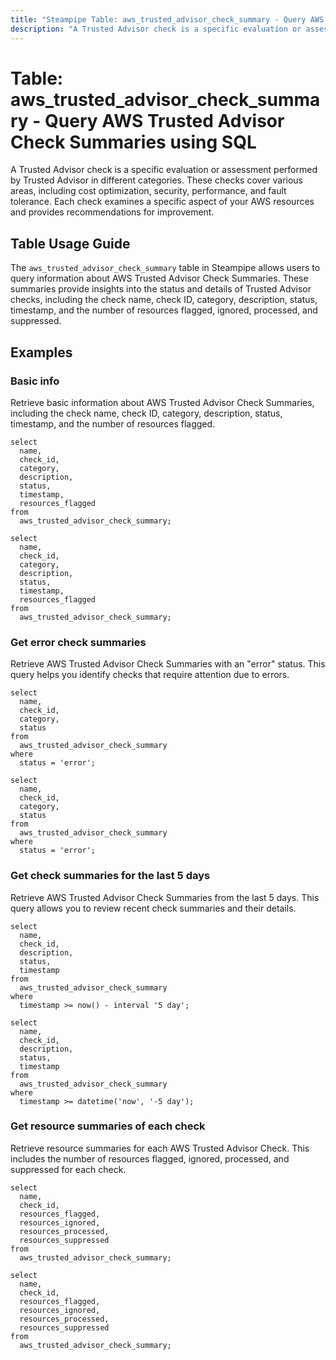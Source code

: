 ```yaml
---
title: "Steampipe Table: aws_trusted_advisor_check_summary - Query AWS Trusted Advisor Check Summaries using SQL"
description: "A Trusted Advisor check is a specific evaluation or assessment performed by Trusted Advisor in different categories. These checks cover various areas, including cost optimization, security, performance, and fault tolerance. Each check examines a specific aspect of your AWS resources and provides recommendations for improvement."
---
```


# Table: aws_trusted_advisor_check_summary - Query AWS Trusted Advisor Check Summaries using SQL

A Trusted Advisor check is a specific evaluation or assessment performed by Trusted Advisor in different categories. These checks cover various areas, including cost optimization, security, performance, and fault tolerance. Each check examines a specific aspect of your AWS resources and provides recommendations for improvement.

## Table Usage Guide

The `aws_trusted_advisor_check_summary` table in Steampipe allows users to query information about AWS Trusted Advisor Check Summaries. These summaries provide insights into the status and details of Trusted Advisor checks, including the check name, check ID, category, description, status, timestamp, and the number of resources flagged, ignored, processed, and suppressed.

## Examples

### Basic info
Retrieve basic information about AWS Trusted Advisor Check Summaries, including the check name, check ID, category, description, status, timestamp, and the number of resources flagged.

```sql+postgres
select
  name,
  check_id,
  category,
  description,
  status,
  timestamp,
  resources_flagged
from
  aws_trusted_advisor_check_summary;
```

```sql+sqlite
select
  name,
  check_id,
  category,
  description,
  status,
  timestamp,
  resources_flagged
from
  aws_trusted_advisor_check_summary;
```

### Get error check summaries
Retrieve AWS Trusted Advisor Check Summaries with an "error" status. This query helps you identify checks that require attention due to errors.

```sql+postgres
select
  name,
  check_id,
  category,
  status
from
  aws_trusted_advisor_check_summary
where
  status = 'error';
```

```sql+sqlite
select
  name,
  check_id,
  category,
  status
from
  aws_trusted_advisor_check_summary
where
  status = 'error';
```

### Get check summaries for the last 5 days
Retrieve AWS Trusted Advisor Check Summaries from the last 5 days. This query allows you to review recent check summaries and their details.

```sql+postgres
select
  name,
  check_id,
  description,
  status,
  timestamp
from
  aws_trusted_advisor_check_summary
where
  timestamp >= now() - interval '5 day';
```

```sql+sqlite
select
  name,
  check_id,
  description,
  status,
  timestamp
from
  aws_trusted_advisor_check_summary
where
  timestamp >= datetime('now', '-5 day');
```

### Get resource summaries of each check
Retrieve resource summaries for each AWS Trusted Advisor Check. This includes the number of resources flagged, ignored, processed, and suppressed for each check.

```sql+postgres
select
  name,
  check_id,
  resources_flagged,
  resources_ignored,
  resources_processed,
  resources_suppressed
from
  aws_trusted_advisor_check_summary;
```

```sql+sqlite
select
  name,
  check_id,
  resources_flagged,
  resources_ignored,
  resources_processed,
  resources_suppressed
from
  aws_trusted_advisor_check_summary;
```
